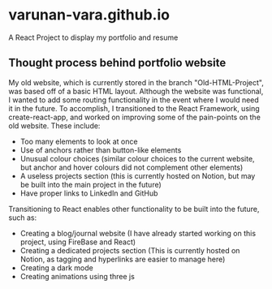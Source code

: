 # varunan-vara.github.io

A React Project to display my portfolio and resume

## Thought process behind portfolio website

My old website, which is currently stored in the branch "Old-HTML-Project", was based off of a basic HTML layout. Although the website was functional, I wanted to add some routing functionality in the event where I would need it in the future. To accomplish, I transitioned to the React Framework, using create-react-app, and worked on improving some of the pain-points on the old website. These include:
 - Too many elements to look at once
 - Use of anchors rather than button-like elements
 - Unusual colour choices (similar colour choices to the current website, but anchor and hover colours did not complement other elements)
 - A useless projects section (this is currently hosted on Notion, but may be built into the main project in the future)
 - Have proper links to LinkedIn and GitHub

Transitioning to React enables other functionality to be built into the future, such as:
 - Creating a blog/journal website (I have already started working on this project, using FireBase and React)
 - Creating a dedicated projects section (This is currently hosted on Notion, as tagging and hyperlinks are easier to manage here)
 - Creating a dark mode
 - Creating animations using three js


